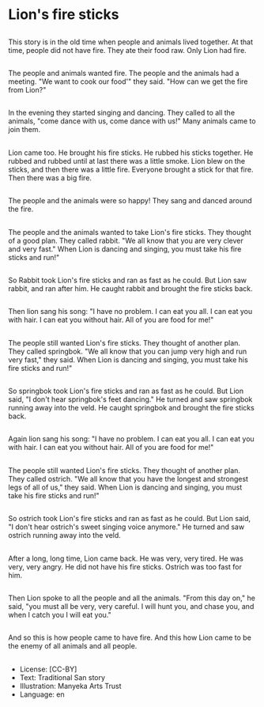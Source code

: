 # Lion's fire sticks

##
This story is in the old time
when people and animals lived
together. At that time, people
did not have fire. They ate their
food raw. Only Lion had fire.

##
The people and animals wanted
fire. The people and the animals
had a meeting. "We want to
cook our food'" they said. "How
can we get the fire from Lion?"

##
In the evening they started
singing and dancing. They
called to all the animals, "come
dance with us, come dance with
us!" Many animals came to join
them.

##
Lion came too. He brought his
fire sticks. He rubbed his sticks
together. He rubbed and rubbed
until at last there was a little
smoke. Lion blew on the sticks,
and then there was a little fire.
Everyone brought a stick for
that fire. Then there was a big
fire.

##
The people and the animals were so happy! They sang and
danced around the fire.

##
The people and the animals wanted to take Lion's fire
sticks. They thought of a good plan. They called rabbit.
"We all know that you are very clever and very fast." When
Lion is dancing and singing, you must take his fire sticks
and run!"

##
So Rabbit took Lion's fire sticks
and ran as fast as he could. But
Lion saw rabbit, and ran after
him. He caught rabbit and
brought the fire sticks back.

##
Then lion sang his song: "I have
no problem. I can eat you all. I
can eat you with hair. I can eat
you without hair. All of you are
food for me!"

##
The people still wanted Lion's
fire sticks. They thought of
another plan. They called
springbok. "We all know that
you can jump very high and run
very fast," they said. When Lion
is dancing and singing, you
must take his fire sticks and
run!"

##
So springbok took Lion's fire
sticks and ran as fast as he
could. But Lion said, "I don't
hear springbok's feet dancing."
He turned and saw springbok
running away into the veld. He
caught springbok and brought
the fire sticks back.

##
Again lion sang his song: "I
have no problem. I can eat you
all. I can eat you with hair. I can
eat you without hair. All of you
are food for me!"

##
The people still wanted Lion's
fire sticks. They thought of
another plan. They called
ostrich. "We all know that you
have the longest and strongest
legs of all of us," they said.
When Lion is dancing and
singing, you must take his fire
sticks and run!"

##
So ostrich took Lion's fire sticks
and ran as fast as he could. But
Lion said, "I don't hear ostrich's
sweet singing voice anymore."
He turned and saw ostrich
running away into the veld.

##
After a long, long time, Lion
came back. He was very, very
tired. He was very, very angry.
He did not have his fire sticks.
Ostrich was too fast for him.

##
Then Lion spoke to all the
people and all the animals.
"From this day on," he said,
"you must all be very, very
careful. I will hunt you, and
chase you, and when I catch
you I will eat you."

##
And so this is how people came
to have fire. And this how Lion
came to be the enemy of all
animals and all people.

##
* License: [CC-BY]
* Text: Traditional San story
* Illustration: Manyeka Arts Trust
* Language: en
